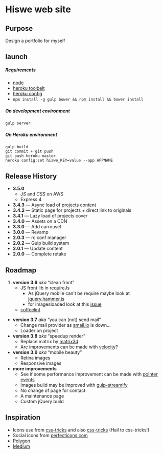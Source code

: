 # Hiswe web site

## Purpose

Design a portfolio for myself

## launch

##### Requirements

- [node](http://nodejs.org/download/)
- [heroku toolbelt](https://toolbelt.heroku.com/)
- [heroku config](https://github.com/ddollar/heroku-config)
- ```npm install -g gulp bower && npm install && bower install```


##### On development environment

```
gulp server
```

##### On Heroku environment

```
gulp build
git commit + git push
git push heroku master
heroku config:set hiswe_KEY=value --app APPNAME
```

## Release History

- **3.5.0**
   - *JS* and *CSS* on AWS
   - Express 4
- **3.4.3** — Async load of projects content 
- **3.4.2** — Static page for projects + direct link to originals
- **3.4.1** — Lazy load of projects cover 
- **3.4.0** — Assets on a CDN
- **3.3.0** — Add carrousel
- **3.0.0** — Revamp
- **2.0.3** — rc conf manager
- **2.0.2** — Gulp build system
- **2.0.1** — Update content
- **2.0.0** — Complete retake

## Roadmap

1. **version 3.6** *aka* “clean front”
   - JS front lib in requireJs
      - As jQuery mobile can't be require maybe look at [jquery.hammer.js](https://github.com/EightMedia/jquery.hammer.js)
      - for imagesloaded look at this [issue](https://github.com/desandro/imagesloaded/issues/119)
   - [coffeelint](https://www.npmjs.org/package/gulp-coffeelint/)
- **version 3.7** *aka* “you can (not) send mail”
   - Change mail provider as [amail.io](http://amail.io) is down…
   - Loader on project
- **version 3.8** *aka* “speedup render”
   - Replace matrix by [matrix3d](http://9elements.com/html5demos/matrix3d/)
   - Are improvements can be made with [velocity](http://julian.com/research/velocity/)?
- **version 3.9** *aka* “mobile beauty”
   - Retina images
   - Responsive images 
- **more improvements**
   - See if some performance improvement can be made with [pointer events](http://www.thecssninja.com/javascript/pointer-events-60fps)
   - Images build may be improved with [gulp-streamify](https://github.com/nfroidure/gulp-streamify)
   - No change of page for contact
   - A maintenance page
   - Custom jQuery build

## Inspiration

- Icons use from [css-tricks](http://css-tricks.com/svg-sprites-use-better-icon-fonts/) and also [css-tricks](http://css-tricks.com/icon-fonts-vs-svg/) (Hail to css-tricks!)
- Social icons from [perfecticons.com](http://perfecticons.com/)
- [Polygon](http://www.polygon.com/2014/4/7/5582644/mlb-14-the-show-review)
- [Medium](https://medium.com/gulp-js-build/23812e4c9ec1)